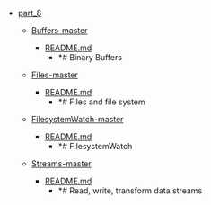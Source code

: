 - <a href = "E:\Node_projects\Node_Way\Education\Timur_Video_Node.js\part_8\cat.part_8\dir.part_8.md">part_8</a>
    - <a href = "E:\Node_projects\Node_Way\Education\Timur_Video_Node.js\part_8\Buffers-master\cat.Buffers-master\dir.Buffers-master.md">Buffers-master</a>
        - <a href = "E:\Node_projects\Node_Way\Education\Timur_Video_Node.js\part_8\Buffers-master\README.md">README.md</a>
            - *# Binary Buffers
    
    - <a href = "E:\Node_projects\Node_Way\Education\Timur_Video_Node.js\part_8\Files-master\cat.Files-master\dir.Files-master.md">Files-master</a>
        - <a href = "E:\Node_projects\Node_Way\Education\Timur_Video_Node.js\part_8\Files-master\README.md">README.md</a>
            - *# Files and file system
    
    - <a href = "E:\Node_projects\Node_Way\Education\Timur_Video_Node.js\part_8\FilesystemWatch-master\cat.FilesystemWatch-master\dir.FilesystemWatch-master.md">FilesystemWatch-master</a>
        - <a href = "E:\Node_projects\Node_Way\Education\Timur_Video_Node.js\part_8\FilesystemWatch-master\README.md">README.md</a>
            - *# FilesystemWatch
    
    - <a href = "E:\Node_projects\Node_Way\Education\Timur_Video_Node.js\part_8\Streams-master\cat.Streams-master\dir.Streams-master.md">Streams-master</a>
        - <a href = "E:\Node_projects\Node_Way\Education\Timur_Video_Node.js\part_8\Streams-master\README.md">README.md</a>
            - *# Read, write, transform data streams
    
